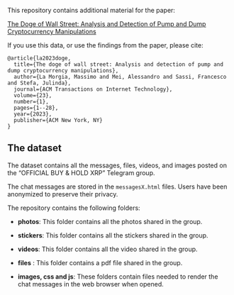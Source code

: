 This repository contains additional material for the paper:

[The Doge of Wall Street: Analysis and Detection of Pump and Dump Cryptocurrency Manipulations](https://dl.acm.org/doi/full/10.1145/3561300)

If you use this data, or use the findings from the paper, please cite:

```
@article{la2023doge,
  title={The doge of wall street: Analysis and detection of pump and dump cryptocurrency manipulations},
  author={La Morgia, Massimo and Mei, Alessandro and Sassi, Francesco and Stefa, Julinda},
  journal={ACM Transactions on Internet Technology},
  volume={23},
  number={1},
  pages={1--28},
  year={2023},
  publisher={ACM New York, NY}
}

```
## The dataset

The dataset contains all the messages, files, videos, and images posted on the “OFFICIAL BUY & HOLD XRP” Telegram group. 

The chat messages are stored in the ```messagesX.html``` files. Users have been anonymized to preserve their privacy.

The repository contains the following folders:

* **photos**: This folder contains all the photos shared in the group.

* **stickers**: This folder contains all the stickers shared in the group.

* **videos**: This folder contains all the video shared in the group.

* **files** : This folder contains a pdf file shared in the group.

* **images, css and js**: These folders contain files needed to render the chat messages in the web browser when opened.


